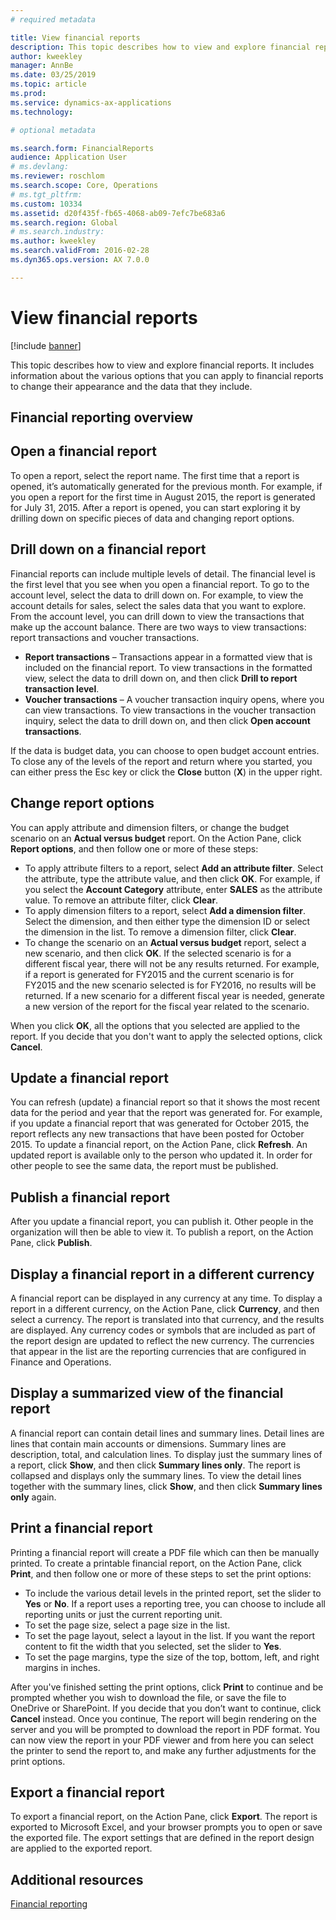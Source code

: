```yaml
---
# required metadata

title: View financial reports
description: This topic describes how to view and explore financial reports in Microsoft Dynamics 365 Finance. It includes information about the various options that you can apply to financial reports to change their appearance and the data that they include.
author: kweekley
manager: AnnBe
ms.date: 03/25/2019
ms.topic: article
ms.prod: 
ms.service: dynamics-ax-applications
ms.technology: 

# optional metadata

ms.search.form: FinancialReports
audience: Application User
# ms.devlang: 
ms.reviewer: roschlom
ms.search.scope: Core, Operations
# ms.tgt_pltfrm: 
ms.custom: 10334
ms.assetid: d20f435f-fb65-4068-ab09-7efc7be683a6
ms.search.region: Global
# ms.search.industry: 
ms.author: kweekley
ms.search.validFrom: 2016-02-28
ms.dyn365.ops.version: AX 7.0.0

---
```


# View financial reports

[!include [banner](../includes/banner.md)]

This topic describes how to view and explore financial reports. It includes information about the various options that you can apply to financial reports to change their appearance and the data that they include.

Financial reporting overview
----------------------------

## Open a financial report
To open a report, select the report name. The first time that a report is opened, it’s automatically generated for the previous month. For example, if you open a report for the first time in August 2015, the report is generated for July 31, 2015. After a report is opened, you can start exploring it by drilling down on specific pieces of data and changing report options.

## Drill down on a financial report
Financial reports can include multiple levels of detail. The financial level is the first level that you see when you open a financial report. To go to the account level, select the data to drill down on. For example, to view the account details for sales, select the sales data that you want to explore. From the account level, you can drill down to view the transactions that make up the account balance. There are two ways to view transactions: report transactions and voucher transactions.

-   **Report transactions** – Transactions appear in a formatted view that is included on the financial report. To view transactions in the formatted view, select the data to drill down on, and then click **Drill to report transaction level**.
-   **Voucher transactions** – A voucher transaction inquiry opens, where you can view transactions. To view transactions in the voucher transaction inquiry, select the data to drill down on, and then click **Open account transactions**.

If the data is budget data, you can choose to open budget account entries. To close any of the levels of the report and return where you started, you can either press the Esc key or click the **Close** button (**X**) in the upper right.

## Change report options
You can apply attribute and dimension filters, or change the budget scenario on an **Actual versus budget** report. On the Action Pane, click **Report options**, and then follow one or more of these steps:

-   To apply attribute filters to a report, select **Add an attribute filter**. Select the attribute, type the attribute value, and then click **OK**. For example, if you select the **Account Category** attribute, enter **SALES** as the attribute value. To remove an attribute filter, click **Clear**.
-   To apply dimension filters to a report, select **Add a dimension filter**. Select the dimension, and then either type the dimension ID or select the dimension in the list. To remove a dimension filter, click **Clear**.
-   To change the scenario on an **Actual versus budget** report, select a new scenario, and then click **OK**. If the selected scenario is for a different fiscal year, there will not be any results returned. For example, if a report is generated for FY2015 and the current scenario is for FY2015 and the new scenario selected is for FY2016, no results will be returned. If a new scenario for a different fiscal year is needed, generate a new version of the report for the fiscal year related to the scenario.

When you click **OK**, all the options that you selected are applied to the report. If you decide that you don't want to apply the selected options, click **Cancel**.

## Update a financial report
You can refresh (update) a financial report so that it shows the most recent data for the period and year that the report was generated for. For example, if you update a financial report that was generated for October 2015, the report reflects any new transactions that have been posted for October 2015. To update a financial report, on the Action Pane, click **Refresh**. An updated report is available only to the person who updated it. In order for other people to see the same data, the report must be published.

## Publish a financial report
After you update a financial report, you can publish it. Other people in the organization will then be able to view it. To publish a report, on the Action Pane, click **Publish**.

## Display a financial report in a different currency
A financial report can be displayed in any currency at any time. To display a report in a different currency, on the Action Pane, click **Currency**, and then select a currency. The report is translated into that currency, and the results are displayed. Any currency codes or symbols that are included as part of the report design are updated to reflect the new currency. The currencies that appear in the list are the reporting currencies that are configured in Finance and Operations.

## Display a summarized view of the financial report
A financial report can contain detail lines and summary lines. Detail lines are lines that contain main accounts or dimensions. Summary lines are description, total, and calculation lines. To display just the summary lines of a report, click **Show**, and then click **Summary lines only**. The report is collapsed and displays only the summary lines. To view the detail lines together with the summary lines, click **Show**, and then click **Summary lines only** again.

## Print a financial report
Printing a financial report will create a PDF file which can then be manually printed. To create a printable financial report, on the Action Pane, click **Print**, and then follow one or more of these steps to set the print options:

-   To include the various detail levels in the printed report, set the slider to **Yes** or **No**. If a report uses a reporting tree, you can choose to include all reporting units or just the current reporting unit.
-   To set the page size, select a page size in the list.
-   To set the page layout, select a layout in the list. If you want the report content to fit the width that you selected, set the slider to **Yes**.
-   To set the page margins, type the size of the top, bottom, left, and right margins in inches.

After you've finished setting the print options, click **Print** to continue and be prompted whether you wish to download the file, or save the file to OneDrive or SharePoint. If you decide that you don’t want to continue, click **Cancel** instead. Once you continue, The report will begin rendering on the server and you will be prompted to download the report in PDF format. You can now view the report in your PDF viewer and from here you can select the printer to send the report to, and make any further adjustments for the print options.

## Export a financial report
To export a financial report, on the Action Pane, click **Export**. The report is exported to Microsoft Excel, and your browser prompts you to open or save the exported file. The export settings that are defined in the report design are applied to the exported report.    

Additional resources
--------

[Financial reporting](../../dev-itpro/analytics/financial-reporting-intro.md)




